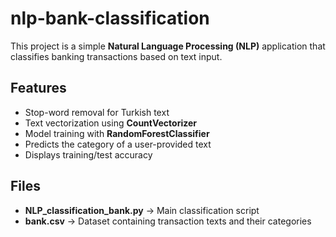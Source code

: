 # nlp-bank-classification

This project is a simple **Natural Language Processing (NLP)** application that classifies banking transactions based on text input.

## Features
- Stop-word removal for Turkish text
- Text vectorization using **CountVectorizer**
- Model training with **RandomForestClassifier**
- Predicts the category of a user-provided text
- Displays training/test accuracy

## Files
- **NLP_classification_bank.py** → Main classification script
- **bank.csv** → Dataset containing transaction texts and their categories

